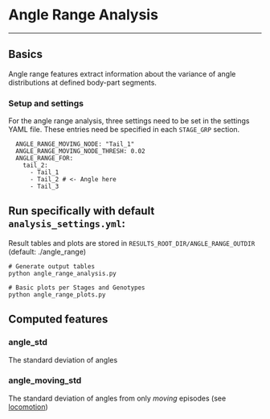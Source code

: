 
# Angle Range Analysis
---
## Basics
Angle range features extract information about the variance of angle distributions at defined body-part segments.

### Setup and settings
For the angle range analysis, three settings need to be set in the settings YAML file. These entries need be specified in each `STAGE_GRP` section.

```
  ANGLE_RANGE_MOVING_NODE: "Tail_1"
  ANGLE_RANGE_MOVING_NODE_THRESH: 0.02
  ANGLE_RANGE_FOR:
    tail_2:
      - Tail_1
      - Tail_2 # <- Angle here
      - Tail_3

```

## Run specifically with default `analysis_settings.yml`:
Result tables and plots are stored in `RESULTS_ROOT_DIR/ANGLE_RANGE_OUTDIR` (default: ./angle_range)
```
# Generate output tables
python angle_range_analysis.py

# Basic plots per Stages and Genotypes
python angle_range_plots.py
```

## Computed features

### angle_std
                
The standard deviation of angles

### angle_moving_std
The standard deviation of angles from only *moving* episodes (see [locomotion](./locomotion.md))